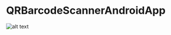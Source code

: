 # QRBarcodeScannerAndroidApp

![alt text](https://github.com/adyujjwal/[reponame]/blob/QRBarcodeScannerAndroidApp/1.png?raw=true)
